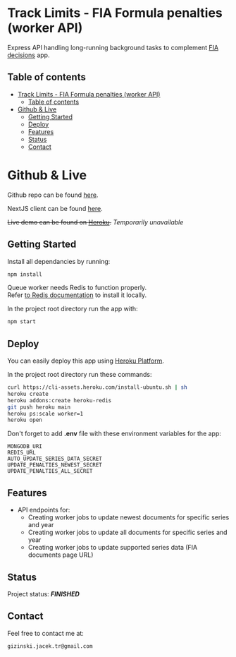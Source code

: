 # Track Limits - FIA Formula penalties (worker API)

Express API handling long-running background tasks to complement [FIA decisions](https://github.com/gizinski-jacek/fia-decisions) app.

## Table of contents

- [Track Limits - FIA Formula penalties (worker API)](#track-limits---fia-formula-penalties-worker-api)
  - [Table of contents](#table-of-contents)
- [Github \& Live](#github--live)
  - [Getting Started](#getting-started)
  - [Deploy](#deploy)
  - [Features](#features)
  - [Status](#status)
  - [Contact](#contact)

# Github & Live

Github repo can be found [here](https://github.com/gizinski-jacek/fia-decisions-worker-api).

NextJS client can be found [here](https://github.com/gizinski-jacek/fia-decisions).

~~Live demo can be found on [Heroku](https://fia-decisions-worker-api-22469.herokuapp.com).~~ _Temporarily unavailable_

## Getting Started

Install all dependancies by running:

```bash
npm install
```

Queue worker needs Redis to function properly.\
Refer [to Redis documentation](https://redis.io/docs/getting-started/#install-redis) to install it locally.

In the project root directory run the app with:

```bash
npm start
```

## Deploy

You can easily deploy this app using [Heroku Platform](https://devcenter.heroku.com/articles/git).

In the project root directory run these commands:

```bash
curl https://cli-assets.heroku.com/install-ubuntu.sh | sh
heroku create
heroku addons:create heroku-redis
git push heroku main
heroku ps:scale worker=1
heroku open
```

Don't forget to add **.env** file with these environment variables for the app:

```
MONGODB_URI
REDIS_URL
AUTO_UPDATE_SERIES_DATA_SECRET
UPDATE_PENALTIES_NEWEST_SECRET
UPDATE_PENALTIES_ALL_SECRET
```

## Features

- API endpoints for:
  - Creating worker jobs to update newest documents for specific series and year
  - Creating worker jobs to update all documents for specific series and year
  - Creating worker jobs to update supported series data (FIA documents page URL)

## Status

Project status: **_FINISHED_**

## Contact

Feel free to contact me at:

```
gizinski.jacek.tr@gmail.com
```
